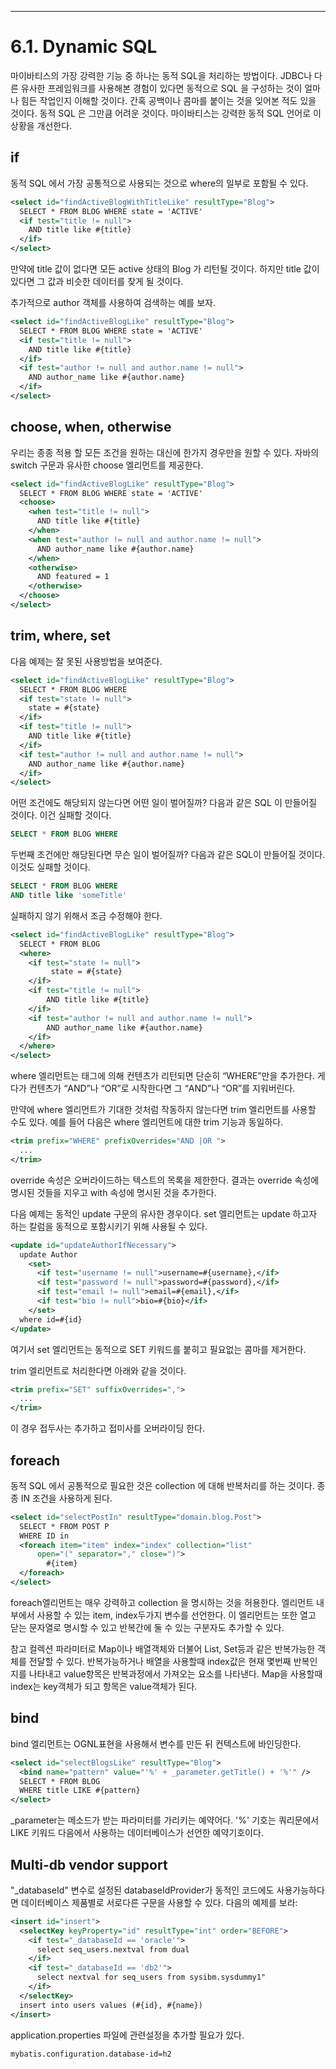 ***

# 6.1. Dynamic SQL

마이바티스의 가장 강력한 기능 중 하나는 동적 SQL을 처리하는 방법이다. JDBC나 다른 유사한 프레임워크를 사용해본 경험이 있다면 동적으로 SQL 을 구성하는 것이 얼마나 힘든 작업인지 이해할 것이다. 간혹 공백이나 콤마를 붙이는 것을 잊어본 적도 있을 것이다. 동적 SQL 은 그만큼 어려운 것이다. 마이바티스는 강력한 동적 SQL 언어로 이 상황을 개선한다.

## if

동적 SQL 에서 가장 공통적으로 사용되는 것으로 where의 일부로 포함될 수 있다. 

```xml
<select id="findActiveBlogWithTitleLike" resultType="Blog">
  SELECT * FROM BLOG WHERE state = 'ACTIVE' 
  <if test="title != null">
    AND title like #{title}
  </if>
</select>
```

만약에 title 값이 없다면 모든 active 상태의 Blog 가 리턴될 것이다. 하지만 title 값이 있다면 그 값과 비슷한 데이터를 찾게 될 것이다.

추가적으로 author 객체를 사용하여 검색하는 예를 보자.

```xml
<select id="findActiveBlogLike" resultType="Blog">
  SELECT * FROM BLOG WHERE state = 'ACTIVE' 
  <if test="title != null">
    AND title like #{title}
  </if>
  <if test="author != null and author.name != null">
    AND author_name like #{author.name}
  </if>
</select>
```

## choose, when, otherwise

우리는 종종 적용 할 모든 조건을 원하는 대신에 한가지 경우만을 원할 수 있다. 자바의 switch 구문과 유사한 choose 엘리먼트를 제공한다.

```xml
<select id="findActiveBlogLike" resultType="Blog">
  SELECT * FROM BLOG WHERE state = 'ACTIVE'
  <choose>
    <when test="title != null">
      AND title like #{title}
    </when>
    <when test="author != null and author.name != null">
      AND author_name like #{author.name}
    </when>
    <otherwise>
      AND featured = 1
    </otherwise>
  </choose>
</select>
```

## trim, where, set

다음 예제는 잘 못된 사용방법을 보여준다.

```xml
<select id="findActiveBlogLike" resultType="Blog">
  SELECT * FROM BLOG WHERE 
  <if test="state != null">
    state = #{state}
  </if> 
  <if test="title != null">
    AND title like #{title}
  </if>
  <if test="author != null and author.name != null">
    AND author_name like #{author.name}
  </if>
</select>
```

어떤 조건에도 해당되지 않는다면 어떤 일이 벌어질까? 다음과 같은 SQL 이 만들어질 것이다. 이건 실패할 것이다.

```sql
SELECT * FROM BLOG WHERE
```

두번째 조건에만 해당된다면 무슨 일이 벌어질까? 다음과 같은 SQL이 만들어질 것이다. 이것도 실패할 것이다.

```sql
SELECT * FROM BLOG WHERE 
AND title like 'someTitle'
```

실패하지 않기 위해서 조금 수정해야 한다.

```xml
<select id="findActiveBlogLike" resultType="Blog">
  SELECT * FROM BLOG 
  <where> 
    <if test="state != null">
         state = #{state}
    </if> 
    <if test="title != null">
        AND title like #{title}
    </if>
    <if test="author != null and author.name != null">
        AND author_name like #{author.name}
    </if>
  </where>
</select>
```

where 엘리먼트는 태그에 의해 컨텐츠가 리턴되면 단순히 “WHERE”만을 추가한다. 게다가 컨텐츠가 “AND”나 “OR”로 시작한다면 그 “AND”나 “OR”를 지워버린다.

만약에 where 엘리먼트가 기대한 것처럼 작동하지 않는다면 trim 엘리먼트를 사용할 수도 있다. 예를 들어 다음은 where 엘리먼트에 대한 trim 기능과 동일하다.

```xml
<trim prefix="WHERE" prefixOverrides="AND |OR ">
  ... 
</trim>
```

override 속성은 오버라이드하는 텍스트의 목록을 제한한다. 결과는 override 속성에 명시된 것들을 지우고 with 속성에 명시된 것을 추가한다.

다음 예제는 동적인 update 구문의 유사한 경우이다. set 엘리먼트는 update 하고자 하는 칼럼을 동적으로 포함시키기 위해 사용될 수 있다.

```xml
<update id="updateAuthorIfNecessary">
  update Author
    <set>
      <if test="username != null">username=#{username},</if>
      <if test="password != null">password=#{password},</if>
      <if test="email != null">email=#{email},</if>
      <if test="bio != null">bio=#{bio}</if>
    </set>
  where id=#{id}
</update>
```

여기서 set 엘리먼트는 동적으로 SET 키워드를 붙히고 필요없는 콤마를 제거한다.

trim 엘리먼트로 처리한다면 아래와 같을 것이다.

```xml
<trim prefix="SET" suffixOverrides=",">
  ...
</trim>
```

이 경우 접두사는 추가하고 접미사를 오버라이딩 한다.

## foreach

동적 SQL 에서 공통적으로 필요한 것은 collection 에 대해 반복처리를 하는 것이다. 종종 IN 조건을 사용하게 된다. 

```xml
<select id="selectPostIn" resultType="domain.blog.Post">
  SELECT * FROM POST P
  WHERE ID in
  <foreach item="item" index="index" collection="list"
      open="(" separator="," close=")">
        #{item}
  </foreach>
</select>
```

foreach엘리먼트는 매우 강력하고 collection 을 명시하는 것을 허용한다. 엘리먼트 내부에서 사용할 수 있는 item, index두가지 변수를 선언한다. 이 엘리먼트는 또한 열고 닫는 문자열로 명시할 수 있고 반복간에 둘 수 있는 구분자도 추가할 수 있다.

참고 컬렉션 파라미터로 Map이나 배열객체와 더불어 List, Set등과 같은 반복가능한 객체를 전달할 수 있다. 반복가능하거나 배열을 사용할때 index값은 현재 몇번째 반복인지를 나타내고 value항목은 반복과정에서 가져오는 요소를 나타낸다. Map을 사용할때 index는 key객체가 되고 항목은 value객체가 된다.

## bind

bind 엘리먼트는 OGNL표현을 사용해서 변수를 만든 뒤 컨텍스트에 바인딩한다. 

```xml
<select id="selectBlogsLike" resultType="Blog">
  <bind name="pattern" value="'%' + _parameter.getTitle() + '%'" />
  SELECT * FROM BLOG
  WHERE title LIKE #{pattern}
</select>
```

_parameter는 메소드가 받는 파라미터를 가리키는 예약어다. '%' 기호는 쿼리문에서 LIKE 키워드 다음에서 사용하는 데이터베이스가 선언한 예약기호이다.

## Multi-db vendor support

"_databaseId" 변수로 설정된 databaseIdProvider가 동적인 코드에도 사용가능하다면 데이터베이스 제품별로 서로다른 구문을 사용할 수 있다. 다음의 예제를 보라:

```xml
<insert id="insert">
  <selectKey keyProperty="id" resultType="int" order="BEFORE">
    <if test="_databaseId == 'oracle'">
      select seq_users.nextval from dual
    </if>
    <if test="_databaseId == 'db2'">
      select nextval for seq_users from sysibm.sysdummy1"
    </if>
  </selectKey>
  insert into users values (#{id}, #{name})
</insert>
```

application.properties 파일에 관련설정을 추가할 필요가 있다.

```properties
mybatis.configuration.database-id=h2
```
